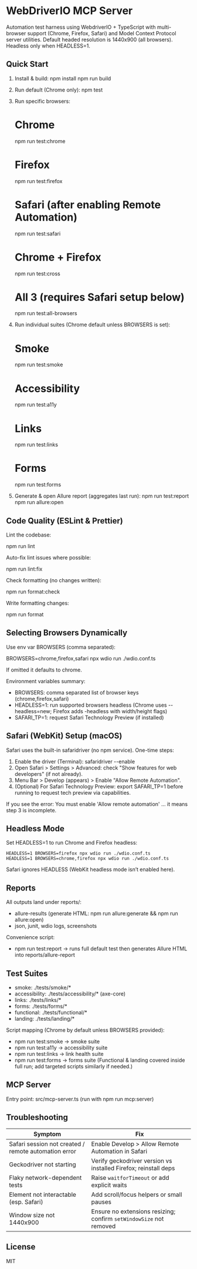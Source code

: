 # WebDriverIO MCP Server

Automation test harness using WebdriverIO + TypeScript with multi-browser support (Chrome, Firefox, Safari) and Model Context Protocol server utilities. Default headed resolution is 1440x900 (all browsers). Headless only when HEADLESS=1.

## Quick Start

1. Install & build:
   npm install
   npm run build

   
2. Run default (Chrome only):
   npm test


3. Run specific browsers:
   # Chrome
   npm run test:chrome
   # Firefox
   npm run test:firefox
   # Safari (after enabling Remote Automation)
   npm run test:safari
   # Chrome + Firefox
   npm run test:cross
   # All 3 (requires Safari setup below)
   npm run test:all-browsers


4. Run individual suites (Chrome default unless BROWSERS is set):
   # Smoke
   npm run test:smoke
   # Accessibility
   npm run test:a11y
   # Links
   npm run test:links
   # Forms
   npm run test:forms


5. Generate & open Allure report (aggregates last run):
   npm run test:report
   npm run allure:open

## Code Quality (ESLint & Prettier)

Lint the codebase:

npm run lint

Auto-fix lint issues where possible:

npm run lint:fix

Check formatting (no changes written):

npm run format:check

Write formatting changes:

npm run format

## Selecting Browsers Dynamically

Use env var BROWSERS (comma separated):

BROWSERS=chrome,firefox,safari npx wdio run ./wdio.conf.ts

If omitted it defaults to chrome.

Environment variables summary:

- BROWSERS: comma separated list of browser keys (chrome,firefox,safari)
- HEADLESS=1: run supported browsers headless (Chrome uses --headless=new; Firefox adds -headless with width/height flags)
- SAFARI_TP=1: request Safari Technology Preview (if installed)

## Safari (WebKit) Setup (macOS)

Safari uses the built-in safaridriver (no npm service). One-time steps:

1. Enable the driver (Terminal):
   safaridriver --enable
2. Open Safari > Settings > Advanced: check "Show features for web developers" (if not already).
3. Menu Bar > Develop (appears) > Enable "Allow Remote Automation".
4. (Optional) For Safari Technology Preview: export SAFARI_TP=1 before running to request tech preview via capabilities.

If you see the error: You must enable 'Allow remote automation' ... it means step 3 is incomplete.

## Headless Mode

Set HEADLESS=1 to run Chrome and Firefox headless:

```
HEADLESS=1 BROWSERS=firefox npx wdio run ./wdio.conf.ts
HEADLESS=1 BROWSERS=chrome,firefox npx wdio run ./wdio.conf.ts
```

Safari ignores HEADLESS (WebKit headless mode isn’t enabled here).

## Reports

All outputs land under reports/:

- allure-results (generate HTML: npm run allure:generate && npm run allure:open)
- json, junit, wdio logs, screenshots

Convenience script:

- npm run test:report -> runs full default test then generates Allure HTML into reports/allure-report

## Test Suites

- smoke: ./tests/smoke/\*
- accessibility: ./tests/accessibility/\* (axe-core)
- links: ./tests/links/\*
- forms: ./tests/forms/\*
- functional: ./tests/functional/\*
- landing: ./tests/landing/\*

Script mapping (Chrome by default unless BROWSERS provided):

- npm run test:smoke -> smoke suite
- npm run test:a11y -> accessibility suite
- npm run test:links -> link health suite
- npm run test:forms -> forms suite
  (Functional & landing covered inside full run; add targeted scripts similarly if needed.)


## MCP Server

Entry point: src/mcp-server.ts (run with npm run mcp:server)


## Troubleshooting

| Symptom                                              | Fix                                                                 |
| ---------------------------------------------------- | ------------------------------------------------------------------- |
| Safari session not created / remote automation error | Enable Develop > Allow Remote Automation in Safari                  |
| Geckodriver not starting                             | Verify geckodriver version vs installed Firefox; reinstall deps     |
| Flaky network-dependent tests                        | Raise `waitforTimeout` or add explicit waits                        |
| Element not interactable (esp. Safari)               | Add scroll/focus helpers or small pauses                            |
| Window size not 1440x900                             | Ensure no extensions resizing; confirm `setWindowSize` not removed  |

## License

MIT
